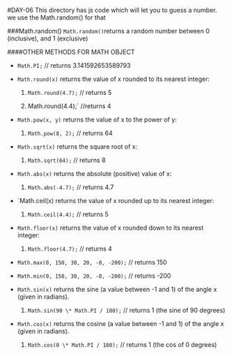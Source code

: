 #DAY-06
This directory has js code which will let you to guess a number.
we use the Math.random() for that

###Math.random()
`Math.random()`returns a random number between 0 (inclusive), and 1 (exclusive)

####OTHER METHODS FOR MATH OBJECT

- `Math.PI;` // returns 3.141592653589793
- `Math.round(x)` returns the value of x rounded to its nearest integer:

  1. `Math.round(4.7);` // returns 5

  2. Math.round(4.4);` //returns 4

- `Math.pow(x, y)` returns the value of x to the power of y:

  1. `Math.pow(8, 2);` // returns 64

- `Math.sqrt(x)` returns the square root of x:

  1. `Math.sqrt(64);` // returns 8

- `Math.abs(x)` returns the absolute (positive) value of x:

  1. `Math.abs(-4.7);` // returns 4.7

- `Math.ceil(x) returns the value of x rounded up to its nearest integer:

  1. `Math.ceil(4.4);` // returns 5

- `Math.floor(x)` returns the value of x rounded down to its nearest integer:

  1. `Math.floor(4.7);` // returns 4

- `Math.max(0, 150, 30, 20, -8, -200);` // returns 150
- `Math.min(0, 150, 30, 20, -8, -200);` // returns -200
- `Math.sin(x)` returns the sine (a value between -1 and 1) of the angle x (given in radians).

  1. `Math.sin(90 \* Math.PI / 180);` // returns 1 (the sine of 90 degrees)

- `Math.cos(x)` returns the cosine (a value between -1 and 1) of the angle x (given in radians).

  1. `Math.cos(0 \* Math.PI / 180);` // returns 1 (the cos of 0 degrees)
